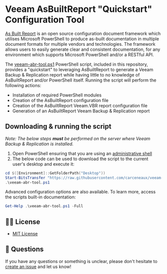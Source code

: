 # Veeam AsBuiltReport "Quickstart" Configuration Tool

[As Built Report](https://www.asbuiltreport.com/) is an open source configuration document framework which utilises Microsoft PowerShell to produce as-built documentation in multiple document formats for multiple vendors and technologies. The framework allows users to easily generate clear and consistent documentation, for any environment which supports Microsoft PowerShell and/or a RESTful API.

The [veeam-abr-tool.ps1](veeam-abr-tool.ps1) PowerShell script, included in this repository, provides a "quickstart" to leveraging AsBuiltReport to generate a Veeam Backup & Replication report while having little to no knowledge of AsBuiltReport and/or PowerShell itself. Running the script will perform the following actions:

* Installation of required PowerShell modules
* Creation of the AsBuiltReport configuration file
* Creation of the AsBuiltReport Veeam.VBR report configuration file
* Generation of an AsBuiltReport Veeam Backup & Replication report

## Downloading & running the script

_Note: The below steps **must** be performed on the server where Veeam Backup & Replication is installed._

1. Open PowerShell ensuring that you are using an [administrative shell](https://www.howtogeek.com/194041/how-to-open-the-command-prompt-as-administrator-in-windows-8.1/)
2. The below code can be used to download the script to the current user's desktop and execute it:

```powershell
cd $([Environment]::GetFolderPath("Desktop"))
Start-BitsTransfer "https://raw.githubusercontent.com/carceneaux/veeam-abr-tool/master/veeam-abr-tool.ps1"
.\veeam-abr-tool.ps1
```

Advanced configuration options are also available. To learn more, access the scripts built-in documentation:

```powershell
Get-Help .\veeam-abr-tool.ps1 -Full
```

## 🤝🏾 License

* [MIT License](LICENSE)

## 🤔 Questions

If you have any questions or something is unclear, please don't hesitate to [create an issue](https://github.com/carceneaux/veeam-abr-tool/issues/new/choose) and let us know!
